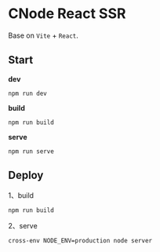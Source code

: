 # CNode React SSR

Base on `Vite` + `React`.

## Start

**dev**

```ls
npm run dev
```

**build**

```ls
npm run build
```

**serve**

```ls
npm run serve
```

## Deploy

1、build

```ls
npm run build
```

2、serve

```ls
cross-env NODE_ENV=production node server
```
